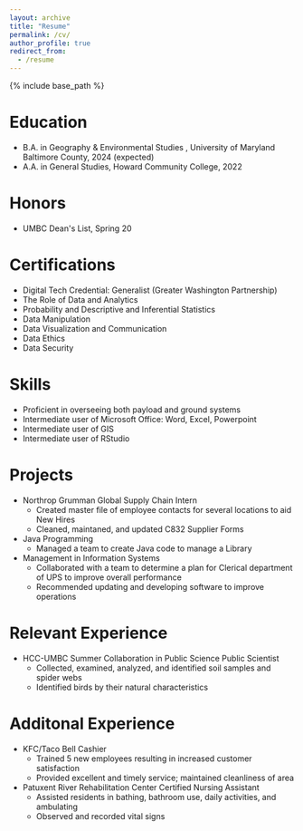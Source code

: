 ```yaml
---
layout: archive
title: "Resume"
permalink: /cv/
author_profile: true
redirect_from:
  - /resume
---
```


{% include base_path %}

Education
======
* B.A. in Geography & Environmental Studies , University of Maryland Baltimore County, 2024 (expected)
* A.A. in General Studies, Howard Community College, 2022

Honors
======
* UMBC Dean's List, Spring 20

Certifications
======
* Digital Tech Credential: Generalist (Greater Washington Partnership)
* The Role of Data and Analytics
* Probability and Descriptive and Inferential Statistics
* Data Manipulation
* Data Visualization and Communication
* Data Ethics
* Data Security

Skills
======
* Proficient in overseeing both payload and ground systems
* Intermediate user of Microsoft Office: Word, Excel, Powerpoint
* Intermediate user of GIS
* Intermediate user of RStudio

Projects
======
* Northrop Grumman
Global Supply Chain Intern
  * Created master file of employee contacts for several locations to aid New Hires
  * Cleaned, maintaned, and updated C832 Supplier Forms
* Java Programming
  * Managed a team to create Java code to manage a Library
* Management in Information Systems
  * Collaborated with a team to determine a plan for Clerical department of UPS to improve overall performance
  * Recommended updating and developing software to improve operations 

Relevant Experience
======
* HCC-UMBC Summer Collaboration in Public Science
Public Scientist
  * Collected, examined, analyzed, and identified soil samples and spider webs
  * Identified birds by their natural characteristics
 
Additonal Experience
======
* KFC/Taco Bell
Cashier
  * Trained 5 new employees resulting in increased customer satisfaction
  * Provided excellent and timely service; maintained cleanliness of area
* Patuxent River Rehabilitation Center
Certified Nursing Assistant
  * Assisted residents in bathing, bathroom use, daily activities, and ambulating
  * Observed and recorded vital signs
